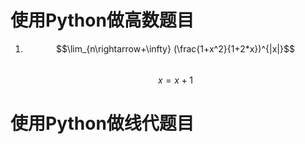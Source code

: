 # 使用Python做高数题目
1)  $$\lim_{n\rightarrow+\infty} (\frac{1+x^2}{1+2*x})^{|x|}$$       
$$x=x+1$$

# 使用Python做线代题目